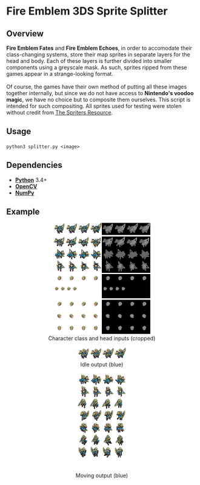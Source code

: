 # Fire Emblem 3DS Sprite Splitter

## Overview
**Fire Emblem Fates** and **Fire Emblem Echoes**, in order to accomodate their class-changing systems,
store their map sprites in separate layers for the head and body. Each of these layers is further
divided into smaller components using a greyscale mask. As such, sprites ripped from these games appear
in a strange-looking format.
<br><br>
Of course, the games have their own method of putting all these images together internally, but since we
do not have access to **Nintendo's voodoo magic**, we have no choice but to composite them ourselves.
This script is intended for such compositing. All sprites used for testing were stolen without credit
from [The Spriters Resource](https://www.spriters-resource.com/3ds/fireemblemfates/).

## Usage
`python3 splitter.py <image>`

## Dependencies
* **[Python](https://www.python.org/)** 3.4+
* **[OpenCV](https://opencv.org/)**
* **[NumPy](http://www.numpy.org/)**


## Example
<p align="center">
<img src="examples/base1.png" alt="base1"> <img src="examples/base2.png" alt="base2"><br>
Character class and head inputs (cropped)<br><br>
<img src="examples/output1.png" alt="output-1"><br>
Idle output (blue)<br><br>
<img src="examples/output2.png" alt="output-2"><br>
Moving output (blue)<br>
</p>


